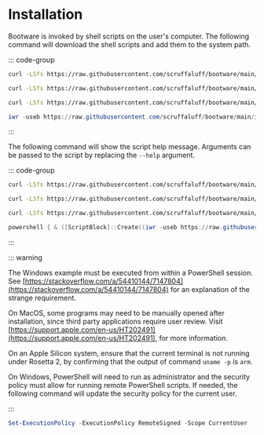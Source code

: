 # Installation

Bootware is invoked by shell scripts on the user's computer. The following
command will download the shell scripts and add them to the system path.

::: code-group

```sh [FreeBSD]
curl -LSfs https://raw.githubusercontent.com/scruffaluff/bootware/main/install.sh | sh
```

```sh [Linux]
curl -LSfs https://raw.githubusercontent.com/scruffaluff/bootware/main/install.sh | sh
```

```sh [MacOS]
curl -LSfs https://raw.githubusercontent.com/scruffaluff/bootware/main/install.sh | sh
```

```powershell [Windows]
iwr -useb https://raw.githubusercontent.com/scruffaluff/bootware/main/install.ps1 | iex
```

:::

The following command will show the script help message. Arguments can be passed
to the script by replacing the `--help` argument.

::: code-group

```sh [FreeBSD]
curl -LSfs https://raw.githubusercontent.com/scruffaluff/bootware/main/install.sh | sh -s -- --help
```

```sh [Linux]
curl -LSfs https://raw.githubusercontent.com/scruffaluff/bootware/main/install.sh | sh -s -- --help
```

```sh [MacOS]
curl -LSfs https://raw.githubusercontent.com/scruffaluff/bootware/main/install.sh | sh -s -- --help
```

```powershell [Windows]
powershell { & ([ScriptBlock]::Create((iwr -useb https://raw.githubusercontent.com/scruffaluff/bootware/main/install.ps1))) "--help" }
```

:::

::: warning

The Windows example must be executed from within a PowerShell session. See
[https://stackoverflow.com/a/54410144/7147804](https://stackoverflow.com/a/54410144/7147804)
for an explanation of the strange requirement.

On MacOS, some programs may need to be manually opened after installation, since
third party applications require user review. Visit
[https://support.apple.com/en-us/HT202491](https://support.apple.com/en-us/HT202491),
for more information.

On an Apple Silicon system, ensure that the current terminal is not running
under Rosetta 2, by confirming that the output of command `uname -p` is `arm`.

On Windows, PowerShell will need to run as administrator and the security policy
must allow for running remote PowerShell scripts. If needed, the following
command will update the security policy for the current user.

:::

```powershell
Set-ExecutionPolicy -ExecutionPolicy RemoteSigned -Scope CurrentUser
```
